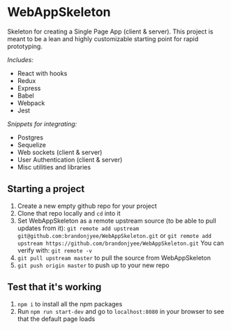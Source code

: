 # WebAppSkeleton
Skeleton for creating a Single Page App (client & server). This project is meant to be a lean and highly customizable starting point for rapid prototyping.

*Includes:*
* React with hooks
* Redux
* Express
* Babel
* Webpack
* Jest

*Snippets for integrating:*
* Postgres
* Sequelize
* Web sockets (client & server)
* User Authentication (client & server)
* Misc utilities and libraries

## Starting a project

1. Create a new empty github repo for your project
2. Clone that repo locally and `cd` into it
3. Set WebAppSkeleton as a remote upstream source (to be able to pull updates from it):
`git remote add upstream git@github.com:brandonjyee/WebAppSkeleton.git`
or `git remote add upstream https://github.com/brandonjyee/WebAppSkeleton.git`
You can verify with: `git remote -v`
4. `git pull upstream master` to pull the source from WebAppSkeleton
5. `git push origin master` to push up to your new repo

## Test that it's working

1. `npm i` to install all the npm packages
2. Run `npm run start-dev` and go to `localhost:8080` in your browser to see that the default page loads
